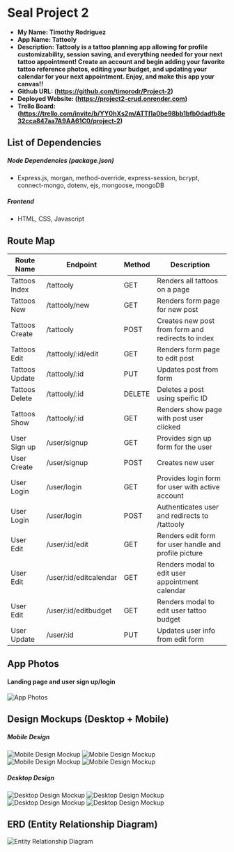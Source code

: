 # Seal Project 2

- **My Name: Timothy Rodriguez**
- **App Name: Tattooly**
- **Description: Tattooly is a tattoo planning app allowing for profile customizability, session saving, and everything needed for your next tattoo appointment! Create an account and begin adding your favorite tattoo reference photos, editing your budget, and updating your calendar for your next appointment. Enjoy, and make this app your canvas!!**
- **Github URL: (https://github.com/timorodr/Project-2)**
- **Deployed Website: (https://project2-crud.onrender.com)**
- **Trello Board: (https://trello.com/invite/b/YY0hXs2m/ATTI1a0be98bb1bfb0dadfb8e32cca847aa7A9AA61C0/project-2)**

## List of Dependencies

##### Node Dependencies (package.json)

- Express.js, morgan, method-override, express-session, bcrypt, connect-mongo, dotenv, ejs, mongoose, mongoDB

##### Frontend 

- HTML, CSS, Javascript

## Route Map


| Route Name | Endpoint | Method | Description |
|------------|----------|--------|-------------|
| Tattoos Index | /tattooly | GET | Renders all tattoos on a page|
| Tattoos New | /tattooly/new | GET | Renders form page for new post|
| Tattoos Create | /tattooly | POST | Creates new post from form and redirects to index|
| Tattoos Edit | /tattooly/:id/edit | GET | Renders form page to edit post|
| Tattoos Update | /tattooly/:id | PUT | Updates post from form|
| Tattoos Delete | /tattooly/:id | DELETE | Deletes a post using speific ID|
| Tattoos Show | /tattooly/:id | GET | Renders show page with post user clicked|
| User Sign up | /user/signup | GET | Provides sign up form for the user|
| User Create | /user/signup | POST | Creates new user|
| User Login | /user/login | GET | Provides login form for user with active account|
| User Login | /user/login | POST | Authenticates user and redirects to /tattooly|
| User Edit | /user/:id/edit | GET | Renders edit form for user handle and profile picture|
| User Edit | /user/:id/editcalendar | GET | Renders modal to edit user appointment calendar|
| User Edit | /user/:id/editbudget | GET | Renders modal to edit user tattoo budget|
| User Update | /user/:id | PUT | Updates user info from edit form|


## App Photos

#### Landing page and user sign up/login
![App Photos](https://i.imgur.com/uxW6uyj.png)


## Design Mockups (Desktop + Mobile)

##### Mobile Design

![Mobile Design Mockup](https://i.imgur.com/Ve1vT7s.png)
![Mobile Design Mockup](https://i.imgur.com/dWWhQwG.png)
![Mobile Design Mockup](https://i.imgur.com/jECJFnG.png)
![Mobile Design Mockup](https://i.imgur.com/13T0C1r.png)

##### Desktop Design

![Desktop Design Mockup](https://i.imgur.com/WZtieNM.png)
![Desktop Design Mockup](https://i.imgur.com/xHfUTo4.png)
![Desktop Design Mockup](https://i.imgur.com/i0vEDWE.png)
![Desktop Design Mockup](https://i.imgur.com/niRUMU8.png)

## ERD (Entity Relationship Diagram)

![Entity Relationship Diagram](https://i.imgur.com/MDt0z9M.png)
